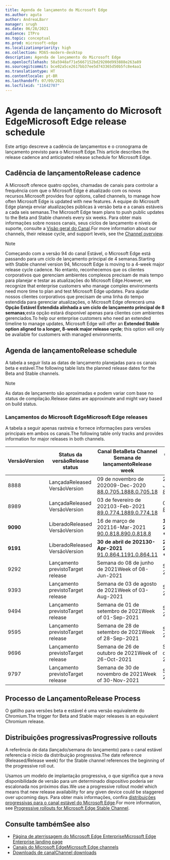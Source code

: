 ```yaml
---
title: Agenda de lançamento do Microsoft Edge
ms.author: aguta
author: AndreaLBarr
manager: srugh
ms.date: 06/28/2021
audience: ITPro
ms.topic: conceptual
ms.prod: microsoft-edge
ms.localizationpriority: high
ms.collection: M365-modern-desktop
description: Agenda de lançamento do Microsoft Edge
ms.openlocfilehash: 58a5948af71e5667152bd29200d993888e263a89
ms.sourcegitcommit: bce02a5ce2617bb37ee5d743365d50b5fc8e4aa1
ms.translationtype: HT
ms.contentlocale: pt-BR
ms.lasthandoff: 07/09/2021
ms.locfileid: "11642707"
---
```

# <a name="microsoft-edge-release-schedule"></a><span data-ttu-id="d4ee4-103">Agenda de lançamento do Microsoft Edge</span><span class="sxs-lookup"><span data-stu-id="d4ee4-103">Microsoft Edge release schedule</span></span>

<span data-ttu-id="d4ee4-104">Este artigo descreve a cadência de lançamentos e o cronograma de lançamento previsto para o Microsoft Edge.</span><span class="sxs-lookup"><span data-stu-id="d4ee4-104">This article describes the release cadence and anticipated release schedule for Microsoft Edge.</span></span>

## <a name="release-cadence"></a><span data-ttu-id="d4ee4-105">Cadência de lançamento</span><span class="sxs-lookup"><span data-stu-id="d4ee4-105">Release cadence</span></span>

<span data-ttu-id="d4ee4-106">A Microsoft oferece quatro opções, chamadas de canais para controlar a frequência com que o Microsoft Edge é atualizado com os novos recursos.</span><span class="sxs-lookup"><span data-stu-id="d4ee4-106">Microsoft provides four options, called channels, to manage how often Microsoft Edge is updated with new features.</span></span> <span data-ttu-id="d4ee4-107">A equipe do Microsoft Edge planeja enviar atualizações públicas à versão beta e a canais estáveis a cada seis semanas.</span><span class="sxs-lookup"><span data-stu-id="d4ee4-107">The Microsoft Edge team plans to push public updates to the Beta and Stable channels every six weeks.</span></span> <span data-ttu-id="d4ee4-108">Para obter mais informações sobre nossos canais, seus ciclos de lançamento e níveis de suporte, consulte a [Visão geral do Canal](./microsoft-edge-channels.md#channel-overview).</span><span class="sxs-lookup"><span data-stu-id="d4ee4-108">For more information about our channels, their release cycle, and support levels, see the [Channel overview](./microsoft-edge-channels.md#channel-overview).</span></span>

> [!NOTE]
> <span data-ttu-id="d4ee4-109">Começando com a versão 94 do canal Estável, o Microsoft Edge está passando para um ciclo de lançamento principal de 4 semanas.</span><span class="sxs-lookup"><span data-stu-id="d4ee4-109">Starting with Stable channel version 94, Microsoft Edge is moving to a 4-week major release cycle cadence.</span></span> <span data-ttu-id="d4ee4-110">No entanto, reconhecemos que os clientes corporativos que gerenciam ambientes complexos precisam de mais tempo para planejar e testar as atualizações do Microsoft Edge.</span><span class="sxs-lookup"><span data-stu-id="d4ee4-110">However, we recognize that enterprise customers who manage complex environments need more time to plan and test Microsoft Edge updates.</span></span> <span data-ttu-id="d4ee4-111">Para ajudar nossos clientes corporativos que precisam de uma linha do tempo estendida para gerenciar atualizações, o Microsoft Edge oferecerá uma **Opção Estável Estendida alinhada a um ciclo de lançamento principal de 8 semanas**;esta opção estará disponível apenas para clientes com ambientes gerenciados.</span><span class="sxs-lookup"><span data-stu-id="d4ee4-111">To help our enterprise customers who need an extended timeline to manage updates, Microsoft Edge will offer an **Extended Stable option aligned to a longer, 8-week major release cycle**; this option will only be available for customers with managed environments.</span></span>

## <a name="release-schedule"></a><span data-ttu-id="d4ee4-112">Agenda de lançamento</span><span class="sxs-lookup"><span data-stu-id="d4ee4-112">Release schedule</span></span>

<span data-ttu-id="d4ee4-113">A tabela a seguir lista as datas de lançamento planejadas para os canais beta e estável.</span><span class="sxs-lookup"><span data-stu-id="d4ee4-113">The following table lists the planned release dates for the Beta and Stable channels.</span></span>

> [!NOTE]
> <span data-ttu-id="d4ee4-114">As datas de lançamento são aproximadas e podem variar com base no status de compilação.</span><span class="sxs-lookup"><span data-stu-id="d4ee4-114">Release dates are approximate and might vary based on build status.</span></span>

### <a name="microsoft-edge-releases"></a><span data-ttu-id="d4ee4-115">Lançamentos do Microsoft Edge</span><span class="sxs-lookup"><span data-stu-id="d4ee4-115">Microsoft Edge releases</span></span>

<span data-ttu-id="d4ee4-116">A tabela a seguir apenas rastreia e fornece informações para versões principais em ambos os canais.</span><span class="sxs-lookup"><span data-stu-id="d4ee4-116">The following table only tracks and provides information for major releases in both channels.</span></span>

| <span data-ttu-id="d4ee4-117">Versão</span><span class="sxs-lookup"><span data-stu-id="d4ee4-117">Version</span></span> | <span data-ttu-id="d4ee4-118">Status da versão</span><span class="sxs-lookup"><span data-stu-id="d4ee4-118">Release status</span></span> | <span data-ttu-id="d4ee4-119">Canal Beta</span><span class="sxs-lookup"><span data-stu-id="d4ee4-119">Beta Channel</span></span><br><span data-ttu-id="d4ee4-120">Semana de lançamento</span><span class="sxs-lookup"><span data-stu-id="d4ee4-120">Release week</span></span> | <span data-ttu-id="d4ee4-121">Canal Estável</span><span class="sxs-lookup"><span data-stu-id="d4ee4-121">Stable Channel</span></span><br><span data-ttu-id="d4ee4-122">Semana de lançamento</span><span class="sxs-lookup"><span data-stu-id="d4ee4-122">Release week</span></span> |
|---------|-----|------|--------|
| <span data-ttu-id="d4ee4-123">88</span><span class="sxs-lookup"><span data-stu-id="d4ee4-123">88</span></span> | <span data-ttu-id="d4ee4-124">Lançada</span><span class="sxs-lookup"><span data-stu-id="d4ee4-124">Released</span></span><br><span data-ttu-id="d4ee4-125">Versão</span><span class="sxs-lookup"><span data-stu-id="d4ee4-125">Version</span></span> | <span data-ttu-id="d4ee4-126">09 de novembro de 2020</span><span class="sxs-lookup"><span data-stu-id="d4ee4-126">09-Dec-2020</span></span><br>[<span data-ttu-id="d4ee4-127">88.0.705.18</span><span class="sxs-lookup"><span data-stu-id="d4ee4-127">88.0.705.18</span></span>](/deployedge/microsoft-edge-relnote-archive-beta-channel.md#version-88070518-december-9) | <span data-ttu-id="d4ee4-128">21 de janeiro de 2021</span><span class="sxs-lookup"><span data-stu-id="d4ee4-128">21-Jan-2021</span></span><br>[<span data-ttu-id="d4ee4-129">88.0.705.50</span><span class="sxs-lookup"><span data-stu-id="d4ee4-129">88.0.705.50</span></span>](/microsoft-edge-relnote-archive-stable-channel.md#version-88070550-january-21)|
| <span data-ttu-id="d4ee4-130">89</span><span class="sxs-lookup"><span data-stu-id="d4ee4-130">89</span></span> | <span data-ttu-id="d4ee4-131">Lançada</span><span class="sxs-lookup"><span data-stu-id="d4ee4-131">Released</span></span><br><span data-ttu-id="d4ee4-132">Versão</span><span class="sxs-lookup"><span data-stu-id="d4ee4-132">Version</span></span> | <span data-ttu-id="d4ee4-133">03 de fevereiro de 2021</span><span class="sxs-lookup"><span data-stu-id="d4ee4-133">03-Feb-2021</span></span><br>[<span data-ttu-id="d4ee4-134">89.0.774.18</span><span class="sxs-lookup"><span data-stu-id="d4ee4-134">89.0.774.18</span></span>](/deployedge/microsoft-edge-relnote-beta-channel.md#version-89077423-february-8) | <span data-ttu-id="d4ee4-135">04-mar-2021</span><span class="sxs-lookup"><span data-stu-id="d4ee4-135">04-Mar-2021</span></span><br>[<span data-ttu-id="d4ee4-136">89.0.774.45</span><span class="sxs-lookup"><span data-stu-id="d4ee4-136">89.0.774.45</span></span>](/microsoft-edge-relnote-stable-channel.md#version-89077445-march-4) |
| **<span data-ttu-id="d4ee4-137">90</span><span class="sxs-lookup"><span data-stu-id="d4ee4-137">90</span></span>** | <span data-ttu-id="d4ee4-138">Liberado</span><span class="sxs-lookup"><span data-stu-id="d4ee4-138">Released</span></span><br><span data-ttu-id="d4ee4-139">Versão</span><span class="sxs-lookup"><span data-stu-id="d4ee4-139">Version</span></span> | <span data-ttu-id="d4ee4-140">16 de março de 2021</span><span class="sxs-lookup"><span data-stu-id="d4ee4-140">16-Mar-2021</span></span><br>[<span data-ttu-id="d4ee4-141">90.0.818.8</span><span class="sxs-lookup"><span data-stu-id="d4ee4-141">90.0.818.8</span></span>](/deployedge/microsoft-edge-relnote-beta-channel.md#version-9008188-march-16) | **<span data-ttu-id="d4ee4-142">15 de abril de 2021</span><span class="sxs-lookup"><span data-stu-id="d4ee4-142">15-Apr-2021</span></span>**<BR><span data-ttu-id="d4ee4-143">\*\*[90.0.818.39](/deployedge/microsoft-edge-relnote-stable-channel#version-90081839-april-15)</span><span class="sxs-lookup"><span data-stu-id="d4ee4-143">\*\*[90.0.818.39](/deployedge/microsoft-edge-relnote-stable-channel#version-90081839-april-15)</span></span> |
| **<span data-ttu-id="d4ee4-144">91</span><span class="sxs-lookup"><span data-stu-id="d4ee4-144">91</span></span>** | <span data-ttu-id="d4ee4-145">Liberado</span><span class="sxs-lookup"><span data-stu-id="d4ee4-145">Released</span></span><br><span data-ttu-id="d4ee4-146">Versão</span><span class="sxs-lookup"><span data-stu-id="d4ee4-146">Version</span></span> | **<span data-ttu-id="d4ee4-147">30 de abril de 2021</span><span class="sxs-lookup"><span data-stu-id="d4ee4-147">30-Apr-2021</span></span>**<br>[<span data-ttu-id="d4ee4-148">91.0.864.11</span><span class="sxs-lookup"><span data-stu-id="d4ee4-148">91.0.864.11</span></span>](/deployedge/microsoft-edge-relnote-beta-channel.md#version-91086411-april-30) | **<span data-ttu-id="d4ee4-149">27 de maio de 2021</span><span class="sxs-lookup"><span data-stu-id="d4ee4-149">27-May-2021</span></span>**<BR><span data-ttu-id="d4ee4-150">\*\*[91.0.864.37](/deployedge/microsoft-edge-relnote-stable-channel#version-91086437-may-27)</span><span class="sxs-lookup"><span data-stu-id="d4ee4-150">\*\*[91.0.864.37](/deployedge/microsoft-edge-relnote-stable-channel#version-91086437-may-27)</span></span> |
| <span data-ttu-id="d4ee4-151">92</span><span class="sxs-lookup"><span data-stu-id="d4ee4-151">92</span></span> | <span data-ttu-id="d4ee4-152">Lançamento previsto</span><span class="sxs-lookup"><span data-stu-id="d4ee4-152">Target release</span></span> | <span data-ttu-id="d4ee4-153">Semana do 08 de junho de 2021</span><span class="sxs-lookup"><span data-stu-id="d4ee4-153">Week of 08-Jun-2021</span></span> | <span data-ttu-id="d4ee4-154">Semana de 22 de julho de 2021</span><span class="sxs-lookup"><span data-stu-id="d4ee4-154">Week of 22-Jul-2021</span></span> |
| <span data-ttu-id="d4ee4-155">93</span><span class="sxs-lookup"><span data-stu-id="d4ee4-155">93</span></span> | <span data-ttu-id="d4ee4-156">Lançamento previsto</span><span class="sxs-lookup"><span data-stu-id="d4ee4-156">Target release</span></span> | <span data-ttu-id="d4ee4-157">Semana de 03 de agosto de 2021</span><span class="sxs-lookup"><span data-stu-id="d4ee4-157">Week of 03-Aug-2021</span></span> | <span data-ttu-id="d4ee4-158">Semana de 02 de setembro de 2021</span><span class="sxs-lookup"><span data-stu-id="d4ee4-158">Week of 02-Sep-2021</span></span> |
| <span data-ttu-id="d4ee4-159">94</span><span class="sxs-lookup"><span data-stu-id="d4ee4-159">94</span></span> | <span data-ttu-id="d4ee4-160">Lançamento previsto</span><span class="sxs-lookup"><span data-stu-id="d4ee4-160">Target release</span></span> | <span data-ttu-id="d4ee4-161">Semana de 01 de setembro de 2021</span><span class="sxs-lookup"><span data-stu-id="d4ee4-161">Week of 01-Sep-2021</span></span> | <span data-ttu-id="d4ee4-162">Semana de 23 de setembro de 2021</span><span class="sxs-lookup"><span data-stu-id="d4ee4-162">Week of 23-Sep-2021</span></span> |
| <span data-ttu-id="d4ee4-163">95</span><span class="sxs-lookup"><span data-stu-id="d4ee4-163">95</span></span> | <span data-ttu-id="d4ee4-164">Lançamento previsto</span><span class="sxs-lookup"><span data-stu-id="d4ee4-164">Target release</span></span> | <span data-ttu-id="d4ee4-165">Semana de 28 de setembro de 2021</span><span class="sxs-lookup"><span data-stu-id="d4ee4-165">Week of 28-Sep-2021</span></span> | <span data-ttu-id="d4ee4-166">Semana de 21 de outubro de 2021</span><span class="sxs-lookup"><span data-stu-id="d4ee4-166">Week of 21-Oct-2021</span></span> |
| <span data-ttu-id="d4ee4-167">96</span><span class="sxs-lookup"><span data-stu-id="d4ee4-167">96</span></span> | <span data-ttu-id="d4ee4-168">Lançamento previsto</span><span class="sxs-lookup"><span data-stu-id="d4ee4-168">Target release</span></span> | <span data-ttu-id="d4ee4-169">Semana de 26 de outubro de 2021</span><span class="sxs-lookup"><span data-stu-id="d4ee4-169">Week of 26-Oct-2021</span></span> | <span data-ttu-id="d4ee4-170">Semana de 18 de novembro de 2021</span><span class="sxs-lookup"><span data-stu-id="d4ee4-170">Week of 18-Nov-2021</span></span> |
| <span data-ttu-id="d4ee4-171">97</span><span class="sxs-lookup"><span data-stu-id="d4ee4-171">97</span></span> | <span data-ttu-id="d4ee4-172">Lançamento previsto</span><span class="sxs-lookup"><span data-stu-id="d4ee4-172">Target release</span></span> | <span data-ttu-id="d4ee4-173">Semana de 30 de novembro de 2021</span><span class="sxs-lookup"><span data-stu-id="d4ee4-173">Week of 30-Nov-2021</span></span> | <span data-ttu-id="d4ee4-174">Semana de 06 de janeiro de 2022</span><span class="sxs-lookup"><span data-stu-id="d4ee4-174">Week of 06-Jan-2022</span></span> |

## <a name="release-process"></a><span data-ttu-id="d4ee4-175">Processo de Lançamento</span><span class="sxs-lookup"><span data-stu-id="d4ee4-175">Release Process</span></span>

<span data-ttu-id="d4ee4-176">O gatilho para versões beta e estável é uma versão equivalente do Chromium.</span><span class="sxs-lookup"><span data-stu-id="d4ee4-176">The trigger for Beta and Stable major releases is an equivalent Chromium release.</span></span>

## <a name="progressive-rollouts"></a><span data-ttu-id="d4ee4-177">Distribuições progressivas</span><span class="sxs-lookup"><span data-stu-id="d4ee4-177">Progressive rollouts</span></span>

<span data-ttu-id="d4ee4-178">A referência de data (lançado/semana do lançamento) para o canal estável referencia o início da distribuição progressiva.</span><span class="sxs-lookup"><span data-stu-id="d4ee4-178">The date reference (Released/Release week) for the Stable channel references the beginning of the progressive roll out.</span></span>

<span data-ttu-id="d4ee4-179">Usamos um modelo de implantação progressiva, o que significa que a nova disponibilidade de versão para um determinado dispositivo poderia ser escalonada nos próximos dias.</span><span class="sxs-lookup"><span data-stu-id="d4ee4-179">We use a progressive rollout model which means that new release availability for any given device could be staggered over upcoming days.</span></span> <span data-ttu-id="d4ee4-180">Para obter mais informações, confira [distribuições progressivas para o canal estável do Microsoft Edge](/deployedge/microsoft-edge-update-progressive-rollout).</span><span class="sxs-lookup"><span data-stu-id="d4ee4-180">For more information, see [Progressive rollouts for Microsoft Edge Stable Channel](/deployedge/microsoft-edge-update-progressive-rollout).</span></span>

## <a name="see-also"></a><span data-ttu-id="d4ee4-181">Consulte também</span><span class="sxs-lookup"><span data-stu-id="d4ee4-181">See also</span></span>

- [<span data-ttu-id="d4ee4-182">Página de aterrissagem do Microsoft Edge Enterprise</span><span class="sxs-lookup"><span data-stu-id="d4ee4-182">Microsoft Edge Enterprise landing page</span></span>](https://aka.ms/EdgeEnterprise)
- [<span data-ttu-id="d4ee4-183">Canais do Microsoft Edge</span><span class="sxs-lookup"><span data-stu-id="d4ee4-183">Microsoft Edge channels</span></span>](/deployedge/microsoft-edge-channels)
- [<span data-ttu-id="d4ee4-184">Downloads de canal</span><span class="sxs-lookup"><span data-stu-id="d4ee4-184">Channel downloads</span></span>](https://www.microsoft.com/edge/business/download)